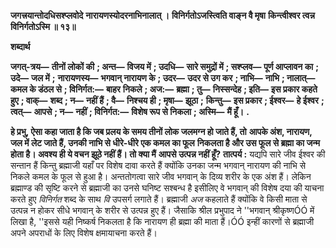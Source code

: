 **जगत्त्रयान्तोदधिसश्प्लवोदे** **नारायणस्योदरनाभिनालात् ।** **विनिर्गतोऽजस्त्विति वाङ्न वै मृषा** **किन्त्वीश्वर त्वन्न विनिर्गतोऽस्मि ॥ १३॥** 

**शब्दार्थ** 

**जगत्-त्रय—** **तीनों लोकों की** **; अन्त—** **विजय में** **; उदधि—** **सारे समुद्रों में** **; सश्प्लव—** **पूर्ण आप्लावन का** **; उदे—** **जल में** **;** **नारायणस्य—** **भगवान् नारायण के** **; उदर—** **उदर से उग कर** **; नाभि—** **नाभि** **; नालात्—** **कमल के डंठल से** **; विनिर्गत:—** **बाहर** **निकले** **; अज:—** **ब्रह्मा** **; तु—** **निस्सन्देह** **; इति—** **इस प्रकार कहते हुए** **; वाक्—** **शब्द** **; न—** **नहीं हैं** **; वै—** **निश्चय ही** **; मृषा—** **झूठा** **;** **किन्तु—** **इस प्रकार** **; ईश्वर—** **हे ईश्वर** **; त्वत्—** **आपसे** **; न—** **नहीं** **; विनिर्गत:—** **विशेष रूप से निकला** **; अस्मि—** **मैं हूँ।** **.** 

**हे प्रभु, ऐसा कहा जाता है कि जब प्रलय के समय तीनों लोक जलमग्न हो जाते हैं, तो** **आपके अंश, नारायण, जल में लेट जाते हैं, उनकी नाभि से धीरे-धीरे एक कमल का फूल** **निकलता है और उस फूल से ब्रह्मा का जन्म होता है। अवश्य ही ये वचन झूठे नहीं हैं। तो क्या मैं** **आपसे उत्पन्न नहीं हूँ?** **तात्पर्य :** यद्यपि सारे जीव ईश्वर की सन्तान हैं किन्तु ब्रह्माजी यहाँ पर विशेष दावा करते हैं क्योंकि उनका जन्म भगवान् नारायण की नाभि से निकले कमल के फूल से हुआ है। अन्ततोगत्वा सारे जीव भगवान् के दिव्य शरीर के एक अंश हैं। लेकिन ब्रह्माण्ड की सृष्टि करने से ब्रह्माजी का उनसे घनिष्ट सश्बन्ध है इसीलिए वे भगवान् की विशेष दया की याचना करते हुए *विनिर्गत* शब्द के साथ *वि* उपसर्ग लगाते हैं। ब्रह्माजी *अज* कहलाते हैं क्योंकि वे किसी माता से उत्पन्न न होकर सीधे भगवान् के शरीर से उत्पन्न हुए हैं। जैसाकि श्रील प्रभुपाद ने ''भगवान् श्रीकृष्णÓÓ में लिखा है, ''इससे यही निष्कर्ष निकलता है कि नारायण ही ब्रह्मा की माता हैं।ÓÓ इन्हीं कारणों से ब्रह्माजी अपने अपराधों के लिए विशेष क्षमायाचना करते हैं।  